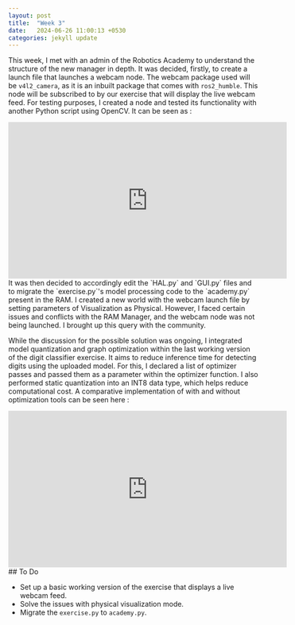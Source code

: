 ```yaml
---
layout: post
title:  "Week 3"
date:   2024-06-26 11:00:13 +0530
categories: jekyll update
---
```


This week, I met with an admin of the Robotics Academy to understand the structure of the new manager in depth. It was decided, firstly, to create a launch file that launches a webcam node. The webcam package used will be `v4l2_camera`, as it is an inbuilt package that comes with `ros2_humble`. This node will be subscribed to by our exercise that will display the live webcam feed. For testing purposes, I created a node and tested its functionality with another Python script using OpenCV. It can be seen as : 
<iframe width="560" height="315" src="https://www.youtube.com/embed/v3TxNPqANDY?si=0CW3V1UUTH_om8XT" title="YouTube video player" frameborder="0" allow="accelerometer; autoplay; clipboard-write; encrypted-media; gyroscope; picture-in-picture; web-share" referrerpolicy="strict-origin-when-cross-origin" allowfullscreen></iframe>
It was then decided to accordingly edit the `HAL.py` and `GUI.py` files and to migrate the `exercise.py`'s model processing code to the `academy.py` present in the RAM. I created a new world with the webcam launch file by setting parameters of Visualization as Physical. However, I faced certain issues and conflicts with the RAM Manager, and the webcam node was not being launched. I brought up this query with the community.

While the discussion for the possible solution was ongoing, I integrated model quantization and graph optimization within the last working version of the digit classifier exercise. It aims to reduce inference time for detecting digits using the uploaded model. For this, I declared a list of optimizer passes and passed them as a parameter within the optimizer function. I also performed static quantization into an INT8 data type, which helps reduce computational cost. A comparative implementation of with and without optimization tools can be seen here : 
<iframe width="560" height="315" src="https://www.youtube.com/embed/uInX4icuJ2E?si=BKq3U5_bI_AEZlxJ" title="YouTube video player" frameborder="0" allow="accelerometer; autoplay; clipboard-write; encrypted-media; gyroscope; picture-in-picture; web-share" referrerpolicy="strict-origin-when-cross-origin" allowfullscreen></iframe>
## To Do

* Set up a basic working version of the exercise that displays a live webcam feed.
* Solve the issues with physical visualization mode.
* Migrate the `exercise.py` to `academy.py`.


